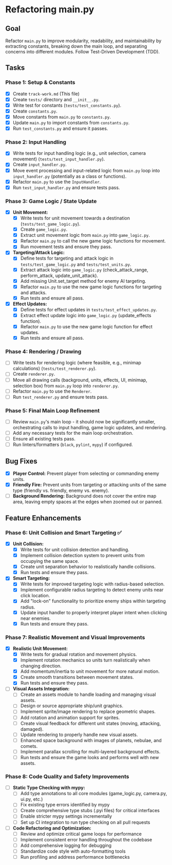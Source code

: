 # Refactoring main.py

## Goal
Refactor `main.py` to improve modularity, readability, and maintainability by extracting constants, breaking down the main loop, and separating concerns into different modules. Follow Test-Driven Development (TDD).

## Tasks

### Phase 1: Setup & Constants
- [x] Create `track-work.md` (This file)
- [x] Create `tests/` directory and `__init__.py`.
- [x] Write test for constants (`tests/test_constants.py`).
- [x] Create `constants.py`.
- [x] Move constants from `main.py` to `constants.py`.
- [x] Update `main.py` to import constants from `constants.py`.
- [x] Run `test_constants.py` and ensure it passes.

### Phase 2: Input Handling
- [x] Write tests for input handling logic (e.g., unit selection, camera movement) (`tests/test_input_handler.py`).
- [x] Create `input_handler.py`.
- [x] Move event processing and input-related logic from `main.py` loop into `input_handler.py` (potentially as a class or functions).
- [x] Refactor `main.py` to use the `InputHandler`.
- [x] Run `test_input_handler.py` and ensure tests pass.

### Phase 3: Game Logic / State Update

- [x] **Unit Movement:**
    - [x] Write tests for unit movement towards a destination (`tests/test_game_logic.py`).
    - [x] Create `game_logic.py`.
    - [x] Extract unit movement logic from `main.py` into `game_logic.py`.
    - [x] Refactor `main.py` to call the new game logic functions for movement.
    - [x] Run movement tests and ensure they pass.
- [x] **Targeting/Attack Logic:**
    - [x] Define tests for targeting and attack logic in `tests/test_game_logic.py` and `tests/test_units.py`.
    - [x] Extract attack logic into `game_logic.py` (check_attack_range, perform_attack, update_unit_attack).
    - [x] Add missing Unit.set_target method for enemy AI targeting.
    - [x] Refactor `main.py` to use the new game logic functions for targeting and attacks.
    - [x] Run tests and ensure all pass.
- [x] **Effect Updates:**
    - [x] Define tests for effect updates in `tests/test_effect_updates.py`.
    - [x] Extract effect update logic into `game_logic.py` (update_effects function).
    - [x] Refactor `main.py` to use the new game logic function for effect updates.
    - [x] Run tests and ensure all pass.

### Phase 4: Rendering / Drawing
- [ ] Write tests for rendering logic (where feasible, e.g., minimap calculations) (`tests/test_renderer.py`).
- [ ] Create `renderer.py`.
- [ ] Move all drawing calls (background, units, effects, UI, minimap, selection box) from `main.py` loop into `renderer.py`.
- [ ] Refactor `main.py` to use the `Renderer`.
- [ ] Run `test_renderer.py` and ensure tests pass.

### Phase 5: Final Main Loop Refinement
- [ ] Review `main.py`'s main loop - it should now be significantly smaller, orchestrating calls to input handling, game logic updates, and rendering.
- [ ] Add any necessary tests for the main loop orchestration.
- [ ] Ensure all existing tests pass.
- [ ] Run linters/formatters (`black`, `pylint`, `mypy`) if configured.

## Bug Fixes

- [x] **Player Control:** Prevent player from selecting or commanding enemy units.
- [x] **Friendly Fire:** Prevent units from targeting or attacking units of the same type (friendly vs. friendly, enemy vs. enemy).
- [ ] **Background Rendering:** Background does not cover the entire map area, leaving empty spaces at the edges when zoomed out or panned.

## Feature Enhancements

### Phase 6: Unit Collision and Smart Targeting ✅
- [x] **Unit Collision:**
    - [x] Write tests for unit collision detection and handling.
    - [x] Implement collision detection system to prevent units from occupying the same space.
    - [x] Create unit separation behavior to realistically handle collisions.
    - [x] Run tests and ensure they pass.
    
- [x] **Smart Targeting:**
    - [x] Write tests for improved targeting logic with radius-based selection.
    - [x] Implement configurable radius targeting to detect enemy units near click location.
    - [x] Add "lock-on" functionality to prioritize enemy ships within targeting radius.
    - [x] Update input handler to properly interpret player intent when clicking near enemies.
    - [x] Run tests and ensure they pass.

### Phase 7: Realistic Movement and Visual Improvements
- [x] **Realistic Unit Movement:**
    - [x] Write tests for gradual rotation and movement physics.
    - [x] Implement rotation mechanics so units turn realistically when changing direction.
    - [x] Add momentum/inertia to unit movement for more natural motion.
    - [x] Create smooth transitions between movement states.
    - [x] Run tests and ensure they pass.
    
- [ ] **Visual Assets Integration:**
    - [ ] Create an assets module to handle loading and managing visual assets.
    - [ ] Design or source appropriate ship/unit graphics.
    - [ ] Implement sprite/image rendering to replace geometric shapes.
    - [ ] Add rotation and animation support for sprites.
    - [ ] Create visual feedback for different unit states (moving, attacking, damaged).
    - [ ] Update rendering to properly handle new visual assets.
    - [ ] Enhanced space background with images of planets, nebulae, and comets.
    - [ ] Implement parallax scrolling for multi-layered background effects.
    - [ ] Run tests and ensure the game looks and performs well with new assets.

### Phase 8: Code Quality and Safety Improvements
- [ ] **Static Type Checking with mypy:**
    - [ ] Add type annotations to all core modules (game_logic.py, camera.py, ui.py, etc.)
    - [ ] Fix existing type errors identified by mypy
    - [ ] Create comprehensive type stubs (.pyi files) for critical interfaces
    - [ ] Enable stricter mypy settings incrementally
    - [ ] Set up CI integration to run type checking on all pull requests

- [ ] **Code Refactoring and Optimization:**
    - [ ] Review and optimize critical game loops for performance
    - [ ] Implement consistent error handling throughout the codebase
    - [ ] Add comprehensive logging for debugging
    - [ ] Standardize code style with auto-formatting tools
    - [ ] Run profiling and address performance bottlenecks
